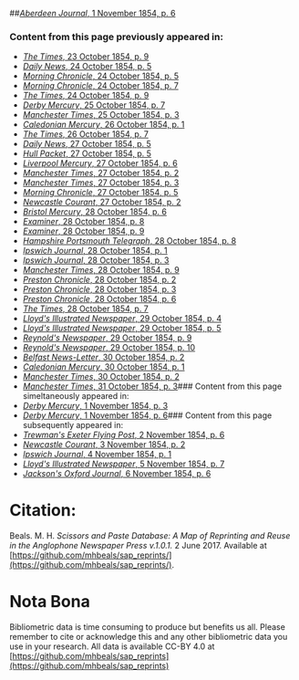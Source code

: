##[*Aberdeen Journal*, 1 November 1854, p. 6](https://mhbeals.github.io/sap_html/Aberdeen-Journal/Aberdeen-Journal-1-November-1854-p-6)

### Content from this page previously appeared in:
+ [*The Times*, 23 October 1854, p. 9](https://mhbeals.github.io/sap_html/The-Times/The-Times-23-October-1854-p-9)
+ [*Daily News*, 24 October 1854, p. 5](https://mhbeals.github.io/sap_html/Daily-News/Daily-News-24-October-1854-p-5)
+ [*Morning Chronicle*, 24 October 1854, p. 5](https://mhbeals.github.io/sap_html/Morning-Chronicle/Morning-Chronicle-24-October-1854-p-5)
+ [*Morning Chronicle*, 24 October 1854, p. 7](https://mhbeals.github.io/sap_html/Morning-Chronicle/Morning-Chronicle-24-October-1854-p-7)
+ [*The Times*, 24 October 1854, p. 9](https://mhbeals.github.io/sap_html/The-Times/The-Times-24-October-1854-p-9)
+ [*Derby Mercury*, 25 October 1854, p. 7](https://mhbeals.github.io/sap_html/Derby-Mercury/Derby-Mercury-25-October-1854-p-7)
+ [*Manchester Times*, 25 October 1854, p. 3](https://mhbeals.github.io/sap_html/Manchester-Times/Manchester-Times-25-October-1854-p-3)
+ [*Caledonian Mercury*, 26 October 1854, p. 1](https://mhbeals.github.io/sap_html/Caledonian-Mercury/Caledonian-Mercury-26-October-1854-p-1)
+ [*The Times*, 26 October 1854, p. 7](https://mhbeals.github.io/sap_html/The-Times/The-Times-26-October-1854-p-7)
+ [*Daily News*, 27 October 1854, p. 5](https://mhbeals.github.io/sap_html/Daily-News/Daily-News-27-October-1854-p-5)
+ [*Hull Packet*, 27 October 1854, p. 5](https://mhbeals.github.io/sap_html/Hull-Packet/Hull-Packet-27-October-1854-p-5)
+ [*Liverpool Mercury*, 27 October 1854, p. 6](https://mhbeals.github.io/sap_html/Liverpool-Mercury/Liverpool-Mercury-27-October-1854-p-6)
+ [*Manchester Times*, 27 October 1854, p. 2](https://mhbeals.github.io/sap_html/Manchester-Times/Manchester-Times-27-October-1854-p-2)
+ [*Manchester Times*, 27 October 1854, p. 3](https://mhbeals.github.io/sap_html/Manchester-Times/Manchester-Times-27-October-1854-p-3)
+ [*Morning Chronicle*, 27 October 1854, p. 5](https://mhbeals.github.io/sap_html/Morning-Chronicle/Morning-Chronicle-27-October-1854-p-5)
+ [*Newcastle Courant*, 27 October 1854, p. 2](https://mhbeals.github.io/sap_html/Newcastle-Courant/Newcastle-Courant-27-October-1854-p-2)
+ [*Bristol Mercury*, 28 October 1854, p. 6](https://mhbeals.github.io/sap_html/Bristol-Mercury/Bristol-Mercury-28-October-1854-p-6)
+ [*Examiner*, 28 October 1854, p. 8](https://mhbeals.github.io/sap_html/Examiner/Examiner-28-October-1854-p-8)
+ [*Examiner*, 28 October 1854, p. 9](https://mhbeals.github.io/sap_html/Examiner/Examiner-28-October-1854-p-9)
+ [*Hampshire Portsmouth Telegraph*, 28 October 1854, p. 8](https://mhbeals.github.io/sap_html/Hampshire-Portsmouth-Telegraph/Hampshire-Portsmouth-Telegraph-28-October-1854-p-8)
+ [*Ipswich Journal*, 28 October 1854, p. 1](https://mhbeals.github.io/sap_html/Ipswich-Journal/Ipswich-Journal-28-October-1854-p-1)
+ [*Ipswich Journal*, 28 October 1854, p. 3](https://mhbeals.github.io/sap_html/Ipswich-Journal/Ipswich-Journal-28-October-1854-p-3)
+ [*Manchester Times*, 28 October 1854, p. 9](https://mhbeals.github.io/sap_html/Manchester-Times/Manchester-Times-28-October-1854-p-9)
+ [*Preston Chronicle*, 28 October 1854, p. 2](https://mhbeals.github.io/sap_html/Preston-Chronicle/Preston-Chronicle-28-October-1854-p-2)
+ [*Preston Chronicle*, 28 October 1854, p. 3](https://mhbeals.github.io/sap_html/Preston-Chronicle/Preston-Chronicle-28-October-1854-p-3)
+ [*Preston Chronicle*, 28 October 1854, p. 6](https://mhbeals.github.io/sap_html/Preston-Chronicle/Preston-Chronicle-28-October-1854-p-6)
+ [*The Times*, 28 October 1854, p. 7](https://mhbeals.github.io/sap_html/The-Times/The-Times-28-October-1854-p-7)
+ [*Lloyd's Illustrated Newspaper*, 29 October 1854, p. 4](https://mhbeals.github.io/sap_html/Lloyd's-Illustrated-Newspaper/Lloyd's-Illustrated-Newspaper-29-October-1854-p-4)
+ [*Lloyd's Illustrated Newspaper*, 29 October 1854, p. 5](https://mhbeals.github.io/sap_html/Lloyd's-Illustrated-Newspaper/Lloyd's-Illustrated-Newspaper-29-October-1854-p-5)
+ [*Reynold's Newspaper*, 29 October 1854, p. 9](https://mhbeals.github.io/sap_html/Reynold's-Newspaper/Reynold's-Newspaper-29-October-1854-p-9)
+ [*Reynold's Newspaper*, 29 October 1854, p. 10](https://mhbeals.github.io/sap_html/Reynold's-Newspaper/Reynold's-Newspaper-29-October-1854-p-10)
+ [*Belfast News-Letter*, 30 October 1854, p. 2](https://mhbeals.github.io/sap_html/Belfast-News-Letter/Belfast-News-Letter-30-October-1854-p-2)
+ [*Caledonian Mercury*, 30 October 1854, p. 1](https://mhbeals.github.io/sap_html/Caledonian-Mercury/Caledonian-Mercury-30-October-1854-p-1)
+ [*Manchester Times*, 30 October 1854, p. 2](https://mhbeals.github.io/sap_html/Manchester-Times/Manchester-Times-30-October-1854-p-2)
+ [*Manchester Times*, 31 October 1854, p. 3](https://mhbeals.github.io/sap_html/Manchester-Times/Manchester-Times-31-October-1854-p-3)### Content from this page simeltaneously appeared in:
+ [*Derby Mercury*, 1 November 1854, p. 3](https://mhbeals.github.io/sap_html/Derby-Mercury/Derby-Mercury-1-November-1854-p-3)
+ [*Derby Mercury*, 1 November 1854, p. 6](https://mhbeals.github.io/sap_html/Derby-Mercury/Derby-Mercury-1-November-1854-p-6)### Content from this page subsequently appeared in:
+ [*Trewman's Exeter Flying Post*, 2 November 1854, p. 6](https://mhbeals.github.io/sap_html/Trewman's-Exeter-Flying-Post/Trewman's-Exeter-Flying-Post-2-November-1854-p-6)
+ [*Newcastle Courant*, 3 November 1854, p. 2](https://mhbeals.github.io/sap_html/Newcastle-Courant/Newcastle-Courant-3-November-1854-p-2)
+ [*Ipswich Journal*, 4 November 1854, p. 1](https://mhbeals.github.io/sap_html/Ipswich-Journal/Ipswich-Journal-4-November-1854-p-1)
+ [*Lloyd's Illustrated Newspaper*, 5 November 1854, p. 7](https://mhbeals.github.io/sap_html/Lloyd's-Illustrated-Newspaper/Lloyd's-Illustrated-Newspaper-5-November-1854-p-7)
+ [*Jackson's Oxford Journal*, 6 November 1854, p. 6](https://mhbeals.github.io/sap_html/Jackson's-Oxford-Journal/Jackson's-Oxford-Journal-6-November-1854-p-6)
                    
# Citation: 

Beals. M. H. *Scissors and Paste Database: A Map of Reprinting and Reuse in the Anglophone Newspaper Press v.1.0.1.* 2 June 2017. Available at [https://github.com/mhbeals/sap_reprints/](https://github.com/mhbeals/sap_reprints/). 
                    
# Nota Bona

Bibliometric data is time consuming to produce but benefits us all. Please remember to cite or acknowledge this and any other bibliometric data you use in your research. All data is available CC-BY 4.0 at [https://github.com/mhbeals/sap_reprints](https://github.com/mhbeals/sap_reprints)